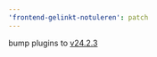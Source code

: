 ```yaml
---
'frontend-gelinkt-notuleren': patch
---
```


bump plugins to [v24.2.3](https://github.com/lblod/ember-rdfa-editor-lblod-plugins/releases/tag/v24.2.3)
